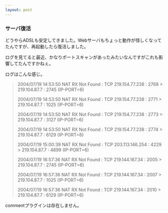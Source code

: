 ```yaml
---
layout: post
---
```

<h3>サーバ復活</h3>
<p>どうやらADSLも安定してきました。Webサーバもちょっと動作が怪しくなってたんですが、再起動したら復活しました。</p>
<p>ログを見てると最近、かなりポートスキャンがあったみたいなんですがこれも影響してたんですかねぇ。</p>
<p>ログはこんな感じ。</p>
<blockquote><p>2004/07/19 14:53:50 NAT RX Not Found : TCP 219.154.77.238 : 2768 &gt; 219.104.87.7 : 2745 (IP-PORT=6)</p>
<p>2004/07/19 14:53:50 NAT RX Not Found : TCP 219.154.77.238 : 2771 &gt; 219.104.87.7 : 1025 (IP-PORT=6)</p>
<p>2004/07/19 14:53:50 NAT RX Not Found : TCP 219.154.77.238 : 2773 &gt; 219.104.87.7 : 3127 (IP-PORT=6)</p>
<p>2004/07/19 14:53:50 NAT RX Not Found : TCP 219.154.77.238 : 2774 &gt; 219.104.87.7 : 6129 (IP-PORT=6)</p>
<p>2004/07/19 15:00:39 NAT RX Not Found : TCP 203.113.146.254 : 4229 &gt; 219.104.87.7 : 4899 (IP-PORT=6)</p>
<p>2004/07/19 16:57:36 NAT RX Not Found : TCP 219.144.167.34 : 2005 &gt; 219.104.87.7 : 2745 (IP-PORT=6)</p>
<p>2004/07/19 16:57:36 NAT RX Not Found : TCP 219.144.167.34 : 2007 &gt; 219.104.87.7 : 1025 (IP-PORT=6)</p>
<p>2004/07/19 16:57:36 NAT RX Not Found : TCP 219.144.167.34 : 2010 &gt; 219.104.87.7 : 6129 (IP-PORT=6)</p>
</blockquote>
<p><span class="error">commentプラグインは存在しません。</span> </p>
